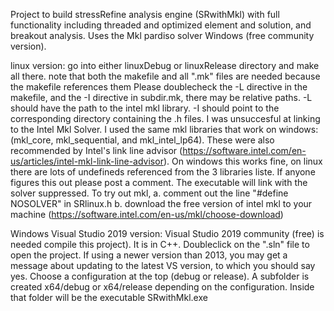 Project to build stressRefine analysis engine (SRwithMkl) with full functionality including threaded and optimized element and solution, and breakout analysis.
Uses the Mkl pardiso solver Windows (free community version).

linux version:
 go into either linuxDebug or linuxRelease directory and make all there.
 note that both the makefile and all ".mk" files are needed because the makefile references them
 Please doublecheck the -L directive in the makefile, and the -I directive in subdir.mk, there may be relative paths.
 -L should have the path  to the intel mkl library.
 -I should point to the corresponding directory containing the .h files.
 I was unsuccesful at linking to the Intel Mkl Solver. I used the same mkl libraries that work on windows:
 (mkl_core, mkl_sequential, and mkl_intel_lp64). These were also recommended by Intel's link line advisor
 (https://software.intel.com/en-us/articles/intel-mkl-link-line-advisor). On windows this works fine, on linux there are lots of undefineds
 referenced from the 3 libraries liste.
 If anyone figures this out please post a comment.
 The executable will link with the solver suppressed.
 To try out mkl, 
 a. comment out the line "#define NOSOLVER" in SRlinux.h
 b. download the free version of intel mkl to your machine (https://software.intel.com/en-us/mkl/choose-download)

Windows Visual Studio 2019 version: Visual Studio 2019 community (free) is needed compile this project). It is in C++. Doubleclick on the ".sln" file to open the project.
If using a newer version than 2013, you may get a message about updating to the latest VS version, to which you should say yes. Choose a configuration at the top (debug or release). 
A subfolder is created x64/debug or x64/release depending on the configuration. Inside that folder will be the executable SRwithMkl.exe
 
